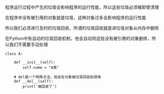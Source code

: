 程序运行过程中产生的垃圾会影响程序的运行性能，所以这些垃圾必须被即使清理

在程序中没有被引用的对象就是垃圾，这种对象过多会影响程序的运行性能

所以我们必须进行及时的垃圾回收，所谓的垃圾回收就是讲垃圾对象从内存中删除

在Python中有自动的垃圾回收机制，他会自动将这些没有被引用的对象删除，所以我们不需要手动处理



```
class A:

    def __init__(self):
        self.name = "A类"

    # del是一个特殊方法，他会在对象被垃圾回收前调用
    def __del__(self):
        print('被回收了')
```


